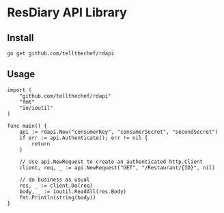 ResDiary API Library
====================

Install
-------

`go get github.com/tellthechef/rdapi`

Usage
-----

```
import (
	"github.com/tellthechef/rdapi"
	"fmt"
	"io/ioutil"
)

func main() {
	api := rdapi.New("consumerKey", "consumerSecret", "secondSecret")
	if err := api.Authenticate(); err != nil {
		return
	}

	// Use api.NewRequest to create an authenticated http.Client
	client, req, _ := api.NewRequest("GET", "/Restaurant/{ID}", nil)

	// do business as usual
	res, _ := client.Do(req)
	body, _ := ioutil.ReadAll(res.Body)
	fmt.Println(string(body))
}
```